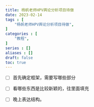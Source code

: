 ```yaml
---
title: 杨帆老师HPV舆论分析项目待做
date: 2023-02-14
tags : [
	"杨帆老师HPV舆论分析项目待做",
]
categories : [
	"教程",
]
series : []
aliases : []
draft: false
toc: true
---
```


- [ ] 首先确定框架，需要写哪些部分
- [ ] 看哪些东西是比较新颖的，往里面填充
- [ ] 晚上表达结构。


